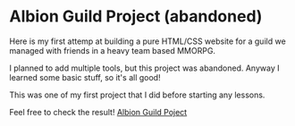 # Albion Guild Project (abandoned)
Here is my first attemp at building a pure HTML/CSS website for a guild we managed with friends in a heavy team based MMORPG.

I planned to add multiple tools, but this project was abandoned. Anyway I learned some basic stuff, so it's all good!

This was one of my first project that I did before starting any lessons.

Feel free to check the result! [Albion Guild Poject](https://tibout-dev.github.io/albion-guild-project/)

